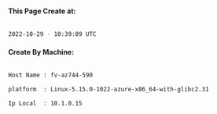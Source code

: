 
   
#### This Page Create at:

```bash

2022-10-29 - 10:39:09 UTC

```

#### Create By Machine:

```bash

Host Name : fv-az744-590

platform  : Linux-5.15.0-1022-azure-x86_64-with-glibc2.31

Ip Local  : 10.1.0.15

```

